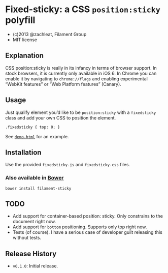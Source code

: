 # Fixed-sticky: a CSS `position:sticky` polyfill

- (c)2013 @zachleat, Filament Group
- MIT license

## Explanation

CSS position:sticky is really in its infancy in terms of browser support. In stock browsers, it is currently only available in iOS 6. In Chrome you can enable it by navigating to `chrome://flags` and enabling experimental “WebKit features” or “Web Platform features” (Canary).

## Usage

Just qualify element you’d like to be `position:sticky` with a `fixedsticky` class and add your own CSS to position the element.

    .fixedsticky { top: 0; }

See [`demo.html`](http://filamentgroup.github.com/fixed-sticky/demo.html) for an example.

## Installation

Use the provided `fixedsticky.js` and `fixedsticky.css` files.

### Also available in [Bower](http://bower.io/)

    bower install filament-sticky

## TODO

* Add support for container-based position: sticky. Only constrains to the document right now.
* Add support for `bottom` positioning. Supports only top right now.
* Tests (of course). I have a serious case of developer guilt releasing this without tests.

## Release History

* `v0.1.0`: Initial release.